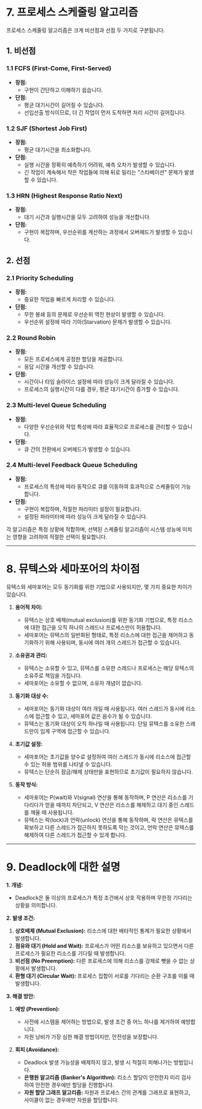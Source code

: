 # 7. 프로세스 스케줄링 알고리즘

프로세스 스케줄링 알고리즘은 크게 비선점과 선점 두 가지로 구분됩니다.

## 1. 비선점

### 1.1 FCFS (First-Come, First-Served)
- **장점:**
   - 구현이 간단하고 이해하기 쉽습니다.
- **단점:**
   - 평균 대기시간이 길어질 수 있습니다.
   - 선입선출 방식이므로, 더 긴 작업이 먼저 도착하면 처리 시간이 길어집니다.

### 1.2 SJF (Shortest Job First)
- **장점:**
   - 평균 대기시간을 최소화합니다.
- **단점:**
   - 실행 시간을 정확히 예측하기 어려워, 예측 오차가 발생할 수 있습니다.
   - 긴 작업이 계속해서 작은 작업들에 의해 뒤로 밀리는 "스타베이션" 문제가 발생할 수 있습니다.

### 1.3 HRN (Highest Response Ratio Next)
- **장점:**
   - 대기 시간과 실행시간을 모두 고려하여 성능을 개선합니다.
- **단점:**
   - 구현이 복잡하며, 우선순위를 계산하는 과정에서 오버헤드가 발생할 수 있습니다.

## 2. 선점

### 2.1 Priority Scheduling
- **장점:**
   - 중요한 작업을 빠르게 처리할 수 있습니다.
- **단점:**
   - 무한 봉쇄 등의 문제로 우선순위 역전 현상이 발생할 수 있습니다.
   - 우선순위 설정에 따라 기아(Starvation) 문제가 발생할 수 있습니다.

### 2.2 Round Robin
- **장점:**
   - 모든 프로세스에게 공정한 할당을 제공합니다.
   - 응답 시간을 개선할 수 있습니다.
- **단점:**
   - 시간이나 타임 슬라이스 설정에 따라 성능이 크게 달라질 수 있습니다.
   - 프로세스의 실행시간이 다를 경우, 평균 대기시간이 증가할 수 있습니다.

### 2.3 Multi-level Queue Scheduling
- **장점:**
   - 다양한 우선순위와 작업 특성에 따라 효율적으로 프로세스를 관리할 수 있습니다.
- **단점:**
   - 큐 간의 전환에서 오버헤드가 발생할 수 있습니다.

### 2.4 Multi-level Feedback Queue Scheduling
- **장점:**
   - 프로세스의 특성에 따라 동적으로 큐를 이동하여 효과적으로 스케줄링이 가능합니다.
- **단점:**
   - 구현이 복잡하며, 적절한 파라미터 설정이 필요합니다.
   - 설정된 파라미터에 따라 성능이 크게 달라질 수 있습니다.

각 알고리즘은 특정 상황에 적합하며, 선택된 스케줄링 알고리즘이 시스템 성능에 미치는 영향을 고려하여 적절한 선택이 필요합니다.

---

# 8. 뮤텍스와 세마포어의 차이점

뮤텍스와 세마포어는 모두 동기화를 위한 기법으로 사용되지만, 몇 가지 중요한 차이가 있습니다.

1. **용어적 차이:**
   - 뮤텍스는 상호 배제(mutual exclusion)를 위한 동기화 기법으로, 특정 리소스에 대한 접근을 오직 하나의 스레드나 프로세스만이 허용합니다.
   - 세마포어는 뮤텍스의 일반화된 형태로, 특정 리소스에 대한 접근을 제어하고 동기화하기 위해 사용되며, 동시에 여러 개의 스레드가 접근할 수 있습니다.

2. **소유권과 관리:**
   - 뮤텍스는 소유할 수 있고, 뮤텍스를 소유한 스레드나 프로세스는 해당 뮤텍스의 소유주로 책임을 가집니다.
   - 세마포어는 소유할 수 없으며, 소유자 개념이 없습니다.

3. **동기화 대상 수:**
   - 세마포어는 동기화 대상이 여러 개일 때 사용됩니다. 여러 스레드가 동시에 리소스에 접근할 수 있고, 세마포어 값은 음수가 될 수 있습니다.
   - 뮤텍스는 동기화 대상이 오직 하나일 때 사용됩니다. 단일 뮤텍스를 소유한 스레드만이 임계 구역에 접근할 수 있습니다.

4. **초기값 설정:**
   - 세마포어는 초기값을 양수로 설정하여 여러 스레드가 동시에 리소스에 접근할 수 있는 허용 범위를 나타낼 수 있습니다.
   - 뮤텍스는 단순히 잠금/해제 상태만을 표현하므로 초기값이 필요하지 않습니다.

5. **동작 방식:**
   - 세마포어는 P(wait)와 V(signal) 연산을 통해 동작하며, P 연산은 리소스를 기다리다가 얻을 때까지 차단되고, V 연산은 리소스를 해제하고 대기 중인 스레드를 깨울 때 사용됩니다.
   - 뮤텍스는 락(lock)과 언락(unlock) 연산을 통해 동작하며, 락 연산은 뮤텍스를 확보하고 다른 스레드가 접근하지 못하도록 막는 것이고, 언락 연산은 뮤텍스를 해제하여 다른 스레드가 접근할 수 있게 합니다.
---

# 9. Deadlock에 대한 설명

**1. 개념:**
- Deadlock은 둘 이상의 프로세스가 특정 조건에서 상호 작용하며 무한정 기다리는 상황을 의미합니다.

**2. 발생 조건:**
1. **상호배제 (Mutual Exclusion):** 리소스에 대한 배타적인 통제가 필요한 상황에서 발생합니다.
2. **점유와 대기 (Hold and Wait):** 프로세스가 어떤 리소스를 보유하고 있으면서 다른 프로세스가 필요한 리소스를 기다릴 때 발생합니다.
3. **비선점 (No Preemption):** 다른 프로세스에 의해 리소스를 강제로 뺏을 수 없는 상황에서 발생합니다.
4. **환형 대기 (Circular Wait):** 프로세스 집합이 서로를 기다리는 순환 구조를 이룰 때 발생합니다.

**3. 해결 방안:**
1. **예방 (Prevention):**
    - 사전에 시스템을 제어하는 방법으로, 발생 조건 중 어느 하나를 제거하여 예방합니다.
    - 자원 낭비가 가장 심한 해결 방법이지만, 안전성을 보장합니다.

2. **회피 (Avoidance):**
    - Deadlock 발생 가능성을 배제하지 않고, 발생 시 적절히 피해나가는 방법입니다.
    - **은행원 알고리즘 (Banker's Algorithm):** 리소스 할당이 안전한지 미리 검사하여 안전한 경우에만 할당을 진행합니다.
    - **자원 할당 그래프 알고리즘:** 자원과 프로세스 간의 관계를 그래프로 표현하고, 사이클이 없는 경우에만 자원을 할당합니다.
